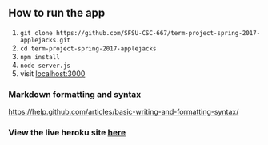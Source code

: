 ## How to run the app

1. `git clone https://github.com/SFSU-CSC-667/term-project-spring-2017-applejacks.git`
2. `cd term-project-spring-2017-applejacks`
3. `npm install`
4. `node server.js`
5. visit [localhost:3000](http://localhost:3000/)

### Markdown formatting and syntax
https://help.github.com/articles/basic-writing-and-formatting-syntax/

### View the live heroku site [here](https://applejacks.herokuapp.com)
